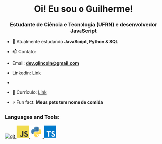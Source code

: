 <h1 align="center">Oi! Eu sou o Guilherme!</h1>
<h3 align="center">Estudante de Ciência e Tecnologia (UFRN) e desenvolvedor JavaScript</h3>

- 🌱 Atualmente estudando **JavaScript, Python & SQL**

- 📫 Contato:
- Email: **dev.glincoln@gmail.com**
- Linkedin: [Link](www.linkedin.com/in/guilherme-lincoln-7343431b7)
- 

- 📄 Currículo: [Link](https://drive.google.com/file/d/1wfd3cRmpIoo1sZNZHEgHZNYTP2ciQm7h/view?usp=sharing)

- ⚡ Fun fact: **Meus pets tem nome de comida**


<h3 align="left">Languages and Tools:</h3>
<p align="left"> <a href="https://git-scm.com/" target="_blank" rel="noreferrer"> <img src="https://www.vectorlogo.zone/logos/git-scm/git-scm-icon.svg" alt="git" width="40" height="40"/> </a> <a href="https://developer.mozilla.org/en-US/docs/Web/JavaScript" target="_blank" rel="noreferrer"> <img src="https://raw.githubusercontent.com/devicons/devicon/master/icons/javascript/javascript-original.svg" alt="javascript" width="40" height="40"/> </a> <a href="https://www.python.org" target="_blank" rel="noreferrer"> <img src="https://raw.githubusercontent.com/devicons/devicon/master/icons/python/python-original.svg" alt="python" width="40" height="40"/> </a> <a href="https://www.typescriptlang.org/" target="_blank" rel="noreferrer"> <img src="https://raw.githubusercontent.com/devicons/devicon/master/icons/typescript/typescript-original.svg" alt="typescript" width="40" height="40"/> </a> </p>
